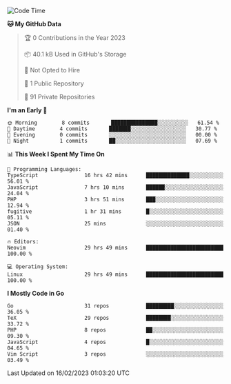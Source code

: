 
<!--START_SECTION:waka-->
![Code Time](http://img.shields.io/badge/Code%20Time-3%2C253%20hrs%2057%20mins-blue)

**🐱 My GitHub Data** 

> 🏆 0 Contributions in the Year 2023
 > 
> 📦 40.1 kB Used in GitHub's Storage 
 > 
> 🚫 Not Opted to Hire
 > 
> 📜 1 Public Repository 
 > 
> 🔑 91 Private Repositories  
 > 
**I'm an Early 🐤** 

```text
🌞 Morning        8 commits       ███████████████░░░░░░░░░░   61.54 % 
🌆 Daytime        4 commits       ███████░░░░░░░░░░░░░░░░░░   30.77 % 
🌃 Evening        0 commits       ░░░░░░░░░░░░░░░░░░░░░░░░░   00.00 % 
🌙 Night          1 commits       ██░░░░░░░░░░░░░░░░░░░░░░░   07.69 % 

```


📊 **This Week I Spent My Time On** 

```text
💬 Programming Languages: 
TypeScript               16 hrs 42 mins      ██████████████░░░░░░░░░░░   56.01 % 
JavaScript               7 hrs 10 mins       ██████░░░░░░░░░░░░░░░░░░░   24.04 % 
PHP                      3 hrs 51 mins       ███░░░░░░░░░░░░░░░░░░░░░░   12.94 % 
fugitive                 1 hr 31 mins        █░░░░░░░░░░░░░░░░░░░░░░░░   05.11 % 
JSON                     25 mins             ░░░░░░░░░░░░░░░░░░░░░░░░░   01.40 % 

🔥 Editors: 
Neovim                   29 hrs 49 mins      █████████████████████████   100.00 % 

💻 Operating System: 
Linux                    29 hrs 49 mins      █████████████████████████   100.00 % 

```

**I Mostly Code in Go** 

```text
Go                       31 repos            █████████░░░░░░░░░░░░░░░░   36.05 % 
TeX                      29 repos            ████████░░░░░░░░░░░░░░░░░   33.72 % 
PHP                      8 repos             ██░░░░░░░░░░░░░░░░░░░░░░░   09.30 % 
JavaScript               4 repos             █░░░░░░░░░░░░░░░░░░░░░░░░   04.65 % 
Vim Script               3 repos             ░░░░░░░░░░░░░░░░░░░░░░░░░   03.49 % 

```



 Last Updated on 16/02/2023 01:03:20 UTC
<!--END_SECTION:waka-->
